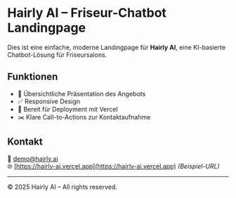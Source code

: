 # Hairly AI – Friseur-Chatbot Landingpage

Dies ist eine einfache, moderne Landingpage für **Hairly AI**, eine KI-basierte Chatbot-Lösung für Friseursalons.

## Funktionen
- 💬 Übersichtliche Präsentation des Angebots
- ✅ Responsive Design
- 🚀 Bereit für Deployment mit Vercel
- ✂️ Klare Call-to-Actions zur Kontaktaufnahme


## Kontakt

📧 demo@hairly.ai  
🌐 [https://hairly-ai.vercel.app](https://hairly-ai.vercel.app) _(Beispiel-URL)_

---

© 2025 Hairly AI – All rights reserved.
